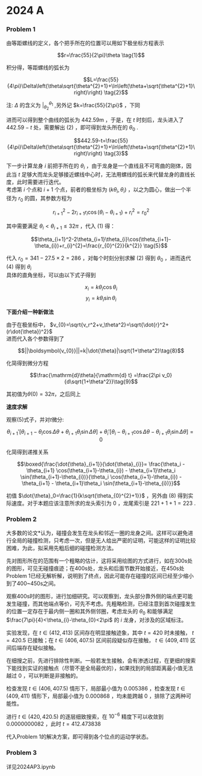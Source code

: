 # 2024 A

### Problem 1

由等距螺线的定义，各个把手所在的位置可以用如下极坐标方程表示

$$r=\frac{55}{2\pi}\theta \tag{1}$$

积分得，等距螺线的弧长为

$$L=\frac{55}{4\pi}\Delta\left(\theta\sqrt{\theta^{2}+1}+\ln\left(\theta+\sqrt{\theta^{2}+1}\right)\right) \tag{2}$$

注: $\Delta$ 的含义为 ${|}^{\theta_{1}}_{\theta_{2}}$ ,另外记 $k=\frac{55}{2\pi}$ ，下同

进而可以得到整个曲线的弧长为 $442.59\mathrm{m}$ ，于是，在 $t$ 时刻后，龙头进入了 $442.59-t$ 处，需要解出 $(2)$ ，即可得到龙头所在的 $\theta_{0}$ .

$$442.59-t=\frac{55}{4\pi}\Delta\left(\theta\sqrt{\theta^{2}+1}+\ln\left(\theta+\sqrt{\theta^{2}+1}\right)\right) \tag{3}$$

下一步计算龙身 $i$ 前把手所在的 $\theta_{i}$ ，由于龙身是一个直线且不可弯曲的刚体，因此当 $t$ 足够大而龙头足够接近螺线中心时，无法用螺线的弧长来代替龙身的直线长度，此时需要进行迭代。  
考虑第 $i$ 个点和 $i+1$ 个点，前者的极坐标为 $(k\theta_{i},\theta_{i})$ ，以之为圆心，做出一个半径为 $r_{0}$ 的圆，其参数方程为

$$r_{i+1}^{2}-2r_{i+1}r_{i}\cos(\theta_{i}-\theta_{i+1})+r_{i}^{2}=r_{0}^{2} \tag{4}$$

其中需要满足 $\theta_{i}<\theta_{i+1}\le 32\pi$ ，代入 $(1)$ 得：

$$\theta_{i+1}^2-2\theta_{i+1}\theta_{i}\cos(\theta_{i+1}-\theta_{i})+r_{i}^{2}=\frac{r_{0}^{2}}{k^{2}} \tag{5}$$

代入 $r_{0}=341-27.5\times 2=286$ ，对每个时刻分别求解 $(2)$ 得到 $\theta_{0}$ ，进而迭代 $(4)$ 得到 $\theta_{i}$  
具体的直角坐标，可以由以下式子得到

$$x_{i}=k\theta_{i}\cos\theta_{i}\tag{6}$$
$$y_{i}=k\theta_{i}\sin\theta_{i}\tag{7}$$

**下面介绍一种新做法**

由于在极坐标中， $v_{0}=\sqrt{v_r^2+v_\theta^2}=\sqrt{\dot{r}^2+(r\dot{\theta})^2}$  
进而代入各个参数得到了

$$||\boldsymbol{v_{0}}||=k|\dot{\theta}|\sqrt{1+\theta^2}\tag{8}$$

化简得到微分方程

$$\frac{\mathrm{d}\theta}{\mathrm{d} t} =\frac{2\pi v_0}{d\sqrt{1+\theta^2}}\tag{9}$$

其初值为$\theta(0)=32\pi$，之后同上

**速度求解**

观察$(5)$式子，并对$t$微分:

$$\theta_{i+1}' \left[ \theta_{i+1} - \theta_i \cos\Delta\theta + \theta_{i+1}\theta_i \sin\Delta\theta \right] +\theta_i' \left[ \theta_i - \theta_{i+1} \cos\Delta\theta - \theta_{i+1}\theta_i \sin\Delta\theta \right] = 0$$

化简得到递推关系

$$\boxed{\frac{\dot{\theta}_{i+1}}{\dot{\theta}_{i}}= \frac{\theta_i - \theta_{i+1} \cos(\theta_{i+1}-\theta_{i}) - \theta_{i+1}\theta_i \sin(\theta_{i+1}-\theta_{i})}{\theta_i \cos(\theta_{i+1}-\theta_{i}) - \theta_{i+1} - \theta_{i+1}\theta_i \sin(\theta_{i+1}-\theta_{i})}}$$

初值 $\dot{\theta}_0=\frac{1}{k\sqrt{\theta_{0}^{2}+1}}$ ，另外由 $(8)$ 得到实际速度。对于本题应该注意所求的龙头索引为 $0$ ，龙尾索引是 $221+1+1=223$ .

### Problem 2

大多数的论文*认为，碰撞会发生在龙头和邻近一圈的龙身之间。这样可以避免进行全局的碰撞检测，只考虑一次，但是无人给出严密的证明，可能这样的证明比较困难，为此，拟采用先粗后细的碰撞检测方法。

先对图形所在的范围有一个粗略的估计，这将采用绘图的方式进行，如在300s处的图形，可见无碰撞痕迹；在400s处，龙头和后面节数开始接近，在450s处Problem 1已经无解析解，说明到了终点，因此可能存在碰撞的区间已经至少缩小到了400~450s之间。  

观察400s时的图形，进行加细研究。可以观察到，龙头部分靠外侧的端点更可能发生碰撞，而其他端点等价，可先不考虑。先粗略检测，已经注意到首次碰撞发生的位置一定存在于最内侧一圈和其外侧邻圈，考虑龙头的 $\theta_{0}$ 和能够满足 $\frac{7\pi}{4}<\theta_{i}-\theta_{0}<2\pi$ 的 $i$ 龙身，对涉及的区域标注。  

实验发现，在 $t\in(412,413)$ 区间存在明显接触迹象，其中 $t=420$ 时未接触， $t=420.5$ 已接触；在 $t\in(406,407.5)$ 区间前段疑似存在接触， $t\in(409,411)$ 区间后端存在疑似接触。  

在细搜之前，先进行排除性判断。一般若发生接触，会有渗透过程，在更细的搜索下能找到实证的接触点（尽管不是全局最优的），如果找到的局部距离最小值无法越过 $0$ ，可以判断是非接触的。 

检查发现 $t\in(406,407.5)$ 情形下，局部最小值为 $0.005386$ ，检查发现 $t\in(409,411)$ 情形下，局部最小值为 $0.000868$ ，均未能跨越 $0$ ，排除了这两种可能性。

进行 $t\in(420,420.5)$ 的逐层细致搜索，在 $10^{-6}$ 精度下可以收敛到 $0.0000000082$ ，此时 $t=412.473838$

代入Problem 1的解决方案，即可得到各个位点的运动学状态。

### Problem 3

详见2024AP3.ipynb

